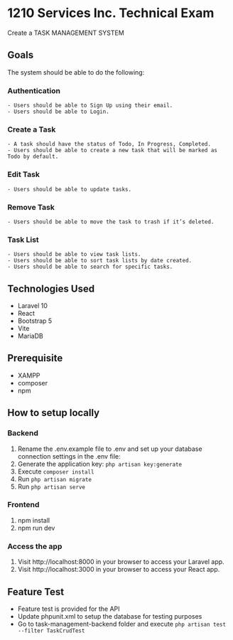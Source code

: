 # 1210 Services Inc. Technical Exam
Create a TASK MANAGEMENT SYSTEM

## Goals
The system should be able to do the following:

### Authentication
    - Users should be able to Sign Up using their email.
    - Users should be able to Login.

### Create a Task
    - A task should have the status of Todo, In Progress, Completed.
    - Users should be able to create a new task that will be marked as Todo by default.

### Edit Task
    - Users should be able to update tasks.

### Remove Task
    - Users should be able to move the task to trash if it’s deleted.

### Task List
    - Users should be able to view task lists.
    - Users should be able to sort task lists by date created.
    - Users should be able to search for specific tasks.


## Technologies Used
- Laravel 10
- React
- Bootstrap 5
- Vite
- MariaDB

## Prerequisite
- XAMPP
- composer
- npm

## How to setup locally
### Backend
1. Rename the .env.example file to .env and set up your database connection settings in the .env file:
2. Generate the application key: 
    `php artisan key:generate`
3. Execute `composer install`
4. Run `php artisan migrate`
5. Run `php artisan serve`

### Frontend
1. npm install
2. npm run dev

### Access the app
1. Visit http://localhost:8000 in your browser to access your Laravel app.
2. Visit http://localhost:3000 in your browser to access your React app.


## Feature Test
- Feature test is provided for the API
- Update phpunit.xml to setup the database for testing purposes
- Go to task-management-backend folder and execute `php artisan test --filter TaskCrudTest`
